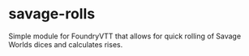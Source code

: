 # savage-rolls
Simple module for FoundryVTT that allows for quick rolling of Savage Worlds dices and calculates rises.
